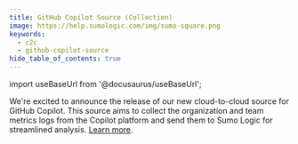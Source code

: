 ```yaml
---
title: GitHub Copilot Source (Collection)
image: https://help.sumologic.com/img/sumo-square.png
keywords:
  - c2c
  - github-copilot-source
hide_table_of_contents: true    
---
```


import useBaseUrl from '@docusaurus/useBaseUrl';

We're excited to announce the release of our new cloud-to-cloud source for GitHub Copilot. This source aims to collect the organization and team metrics logs from the Copilot platform and send them to Sumo Logic for streamlined analysis. [Learn more](/docs/send-data/hosted-collectors/cloud-to-cloud-integration-framework/github-copilot-source).